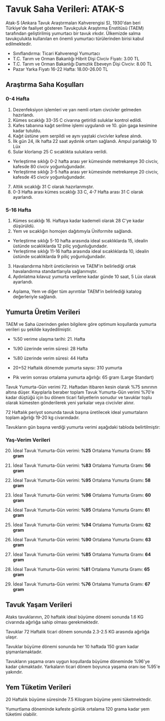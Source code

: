 # Tavuk Saha Verileri: ATAK-S
Atak-S (Ankara Tavuk Araştırmaları Kahverengisi S), 1930'dan beri Türkiye'de faaliyet gösteren Tavukçuluk Araştırma Enstitüsü (TAEM) tarafından geliştirilmiş yumurtacı bir tavuk ırkıdır.
Ülkemizde salma tavukçulukta kullanılan en önemli yumurtacı türülerinden birisi kabul edilmektedir.

- Sınıflandırma: Ticari Kahverengi Yumurtacı
- T.C. Tarım ve Orman Bakanlığı Hibrit Dişi Civciv Fiyatı: 3.00 TL
- T.C. Tarım ve Orman Bakanlığı Damızlık Ebeveyn Dişi Civciv: 8.00 TL
- Pazar Yarka Fiyatı 16-22 Hafta: 18.00-26.00 TL

## Araştırma Saha Koşulları
### 0-4 Hafta
1. Dezenfeksiyon işlemleri ve yarı nemli ortam civcivler gelmeden hazırlandı.
2. Kümes sıcaklığı 33-35 C civarına getirildi suluklar kontrol edildi.
3. Kafes tabanına kağıt serilme işlemi uygulandı ve 10. gün gaga kesimine kadar tutuldu.
4. Kağıt üstüne yem serpildi ve aynı yaştaki civcivler kafese alındı.
5. İlk gün 24, ilk hafta 22 saat aydınlık ortam sağlandı. Ampul parlaklığı 10 Lüx
6. Sular klorlanıp 25 C sıcaklıkta suluklara verildi.
- Yerleştirme sıklığı 0-2 hafta arası yer kümesinde metrekareye 30 civciv, kafesde 80 civciv yoğunluğundadır.
- Yerleştirme sıklığı 3-5 hafta arası yer kümesinde metrekareye 20 civciv, kafesde 45 civciv yoğunluğundadır.
7. Altlık sıcaklığı 31 C olarak hazırlanmıştır.
8. 0-3 Hafta arası kümes sıcaklığı 33 C, 4-7 Hafta arası 31 C olarak ayarlandı.

### 5-16 Hafta
1. Kümes sıcaklığı 16. Haftaya kadar kademeli olarak 28 C'ye kadar düşürüldü.
2. Yem ve sıcaklığın homojen dağıtımıyla Üniformite sağlandı.
- Yerleştirme sıklığı 5-10 hafta arasında ideal sıcaklıklarda 15, idealin üstünde sıcaklıklarda 12 piliç yoğunluğundadır.
- Yerleştirme sıklığı 11-16 hafta arasında ideal sıcaklıklarda 10, idealin üstünde sıcaklıklarda 9 piliç yoğunluğundadır.
3. Havalandırma hibrit üreticilerinin ve TAEM'in belirlediği ortak havalandırma standartlarıyla sağlanmıştır.
4. Aydınlatma kılavuz yumurta verilene kadar günde 10 saat, 5 Lüx olarak ayarlandı.
- Aşılama, Yem ve diğer tüm ayrıntılar TAEM'in belirlediği katalog değerleriyle sağlandı.


## Yumurta Üretim Verileri
TAEM ve Saha üzerinden gelen bilgilere göre optimum koşullarda yumurta verileri şu şekilde kaydedilmiştir.

- %50 verime ulaşma tarihi: 21. Hafta
- %90 üzerinde verim süresi: 28 Hafta
- %80 üzerinde verim süresi: 44 Hafta

- 20+52 Haftalık dönemde yumurta sayısı: 310 yumurta
- Pik verim sonrası ortalama yumurta ağırlığı: 65 gram (Large Standart)


Tavuk Yumurta-Gün verimi 72. Haftadan itibaren kesin olarak %75 sınırının altına düşer.
Kayıplarla beraber toplam Tavuk Yumurta-Gün verimi %70'e kadar düştüğü için bu dönem ticari faliyetlerin sonudur ve tavuklar toplu olarak kümesten gönderilerek yeni yarkalar veya civcivler alınır.

72 Haftalık periyot sonunda tavuk başına üretilecek ideal yumurtaların toplam ağırlığı 19-20 kg civarındadır.

Tavukların gün başına verdiği yumurta verimi aşağıdaki tabloda belirtilmiştir:

### Yaş-Verim Verileri
20. İdeal Tavuk Yumurta-Gün verimi: **%25** Ortalama Yumurta Gramı: **55 gram**
22. İdeal Tavuk Yumurta-Gün verimi: **%83** Ortalama Yumurta Gramı: **56 gram**
24. İdeal Tavuk Yumurta-Gün verimi: **%95** Ortalama Yumurta Gramı: **58 gram**
26. İdeal Tavuk Yumurta-Gün verimi: **%96** Ortalama Yumurta Gramı: **60 gram**
28. İdeal Tavuk Yumurta-Gün verimi: **%95** Ortalama Yumurta Gramı: **61 gram**
30. İdeal Tavuk Yumurta-Gün verimi: **%94** Ortalama Yumurta Gramı: **62 gram**

40. İdeal Tavuk Yumurta-Gün verimi: **%90** Ortalama Yumurta Gramı: **63 gram**
50. İdeal Tavuk Yumurta-Gün verimi: **%85** Ortalama Yumurta Gramı: **64 gram**
60. İdeal Tavuk Yumurta-Gün verimi: **%81** Ortalama Yumurta Gramı: **65 gram**
70. İdeal Tavuk Yumurta-Gün verimi: **%76** Ortalama Yumurta Gramı: **67 gram**


## Tavuk Yaşam Verileri

Ataks tavuklarının, 20 haftalık ideal büyüme dönemi sonunda 1.6 KG civarında ağırlığa sahip olması gerekmektedir.

Tavuklar 72 Haftalık ticari dönem sonunda 2.3-2.5 KG arasında ağırlığa ulaşır.

Tavuklar büyüme dönemi sonunda her 10 haftada 150 gram kadar şişmanlamaktadır.


Tavukların yaşama oranı uygun koşullarda büyüme döneminde %96'ye kadar çıkmaktadır.
Yarkaların ticari dönem boyunca yaşama oranı ise %95'e yakındır.

## Yem Tüketim Verileri
20 Haftalık büyüme süresinde 7.5 Kilogram büyüme yemi tüketmektedir.

Yumurtlama döneminde kafeste günlük ortalama 120 grama kadar yem tüketimi olabilir.






